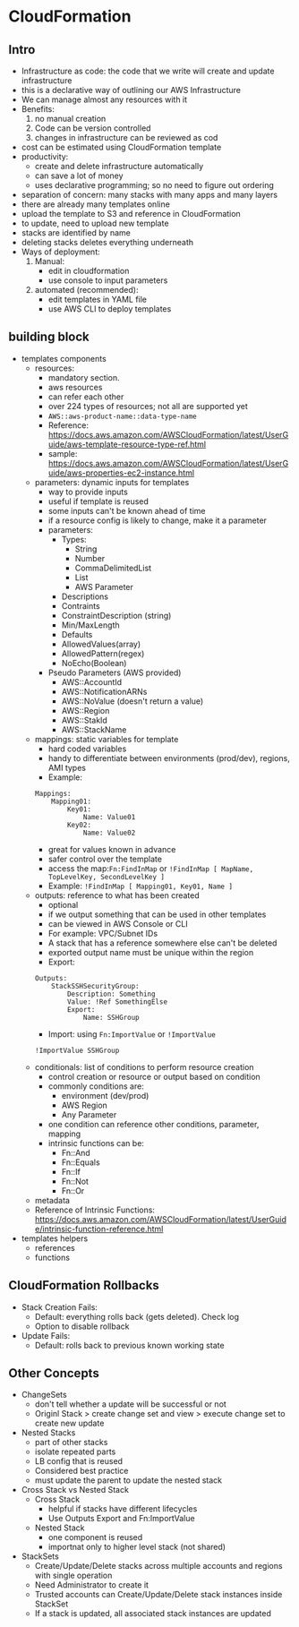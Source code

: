 # CloudFormation

## Intro
* Infrastructure as code: the code that we write will create and update infrastructure
* this is a declarative way of outlining our AWS Infrastructure
* We can manage almost any resources with it
* Benefits:
	1. no manual creation
	2. Code can be version controlled
	3. changes in infrastructure can be reviewed as cod
* cost can be estimated using CloudFormation template
* productivity:
	* create and delete infrastructure automatically
	* can save a lot of money
	* uses declarative programming; so no need to figure out ordering
* separation of concern: many stacks with many apps and many layers
* there are already many templates online
* upload the template to S3 and reference in CloudFormation
* to update, need to upload new template
* stacks are identified by name
* deleting stacks deletes everything underneath
* Ways of deployment:
	1. Manual:
		* edit in cloudformation
		* use console to input parameters
	2. automated (recommended):
		* edit templates in YAML file
		* use AWS CLI to deploy templates

## building block
* templates components
	* resources: 
		* mandatory section. 
		* aws resources
		* can refer each other
		* over 224 types of resources; not all are supported yet
		* `AWS::aws-product-name::data-type-name`
		* Reference: https://docs.aws.amazon.com/AWSCloudFormation/latest/UserGuide/aws-template-resource-type-ref.html
		* sample: https://docs.aws.amazon.com/AWSCloudFormation/latest/UserGuide/aws-properties-ec2-instance.html
	* parameters: dynamic inputs for templates
		* way to provide inputs
		* useful if template is reused
		* some inputs can't be known ahead of time
		* if a resource config is likely to change, make it a parameter
		* parameters:
			* Types:
				* String
				* Number
				* CommaDelimitedList
				* List<Type>
				* AWS Parameter
			* Descriptions
			* Contraints
			* ConstraintDescription (string)
			* Min/MaxLength
			* Defaults
			* AllowedValues(array)
			* AllowedPattern(regex)
			* NoEcho(Boolean)
		* Pseudo Parameters (AWS provided)
			* AWS::AccountId
			* AWS::NotificationARNs
			* AWS::NoValue (doesn't return a value)
			* AWS::Region
			* AWS::StakId
			* AWS::StackName
	* mappings: static variables for template
		* hard coded variables
		* handy to differentiate between environments (prod/dev), regions, AMI types
		* Example:
		```
		Mappings:
			Mapping01:
				Key01:
					Name: Value01
				Key02:
					Name: Value02
		```
		* great for values known in advance
		* safer control over the template
		* access the map:`Fn:FindInMap` or `!FindInMap [ MapName, TopLevelKey, SecondLevelKey ]`
		* Example: `!FindInMap [ Mapping01, Key01, Name ]`
	* outputs: reference to what has been created
		* optional
		* if we output something that can be used in other templates
		* can be viewed in AWS Console or CLI
		* For example: VPC/Subnet IDs
		* A stack that has a reference somewhere else can't be deleted
		* exported output name must be unique within the region
		* Export:
		```
		Outputs:
			StackSSHSecurityGroup:
				Description: Something
				Value: !Ref SomethingElse
				Export:
					Name: SSHGroup
		```
		* Import: using `Fn:ImportValue` or `!ImportValue`
		```
		!ImportValue SSHGroup
		```
	* conditionals: list of conditions to perform resource creation
		* control creation or resource or output based on condition
		* commonly conditions are:
			* environment (dev/prod)
			* AWS Region
			* Any Parameter
		* one condition can reference other conditions, parameter, mapping
		* intrinsic functions can be:
			* Fn::And
			* Fn::Equals
			* Fn::If
			* Fn::Not
			* Fn::Or
	* metadata 
	* Reference of Intrinsic Functions: https://docs.aws.amazon.com/AWSCloudFormation/latest/UserGuide/intrinsic-function-reference.html
* templates helpers
	* references
	* functions

## CloudFormation Rollbacks
* Stack Creation Fails:
	* Default: everything rolls back (gets deleted). Check log
	* Option to disable rollback
* Update Fails:
	* Default: rolls back to previous known working state

## Other Concepts
* ChangeSets
	* don't tell whether a update will be successful or not
	* Originl Stack > create change set and view > execute change set to create new update
* Nested Stacks
	* part of other stacks
	* isolate repeated parts
	* LB config that is reused
	* Considered best practice
	* must update the parent to update the nested stack
* Cross Stack vs Nested Stack
	* Cross Stack
		* helpful if stacks have different lifecycles
		* Use Outputs Export and Fn:ImportValue
	* Nested Stack
		* one component is reused
		* importnat only to higher level stack (not shared)
* StackSets
	* Create/Update/Delete stacks across multiple accounts and regions with single operation
	* Need Administrator to create it
	* Trusted accounts can Create/Update/Delete stack instances inside StackSet
	* If a stack is updated, all associated stack instances are updated